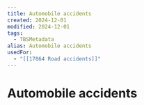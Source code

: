 ```yaml
---
title: Automobile accidents
created: 2024-12-01
modified: 2024-12-01
tags:
  - TBSMetadata
alias: Automobile accidents
usedFor:
  - "[[17864 Road accidents]]"
---
```

# Automobile accidents
